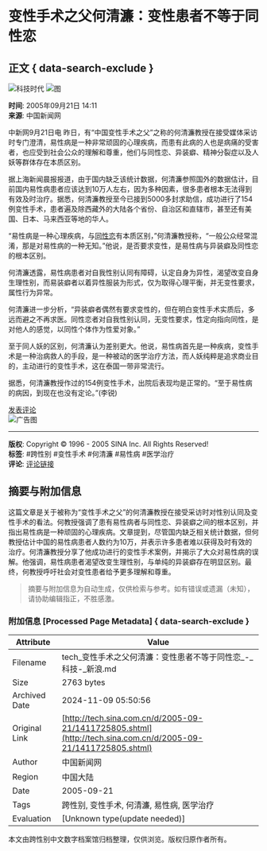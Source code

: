 # 变性手术之父何清濂：变性患者不等于同性恋

## 正文 { data-search-exclude }


![科技时代](http://image2.sina.com.cn/IT/images/sina_kjsd.gif)
![图](http://image2.sina.com.cn/dy/31/1_1-31-479_2003052311221.gif)

**时间**: 2005年09月21日 14:11  
**来源**: 中国新闻网  

中新网9月21日电 昨日，有“中国变性手术之父”之称的何清濂教授在接受媒体采访时专门澄清，易性病是一种非常顽固的心理疾病，而患有此病的人也是病痛的受害者，也应受到社会公众的理解和尊重，他们与同性恋、异装癖、精神分裂症以及人妖等群体存在本质区别。

据上海新闻晨报报道，由于国内缺乏该统计数据，何清濂参照国外的数据估计，目前国内易性病患者应该达到10万人左右，因为多种因素，很多患者根本无法得到有效及时治疗。据悉，何清濂教授至今已接到5000多封求助信，成功进行了154例变性手术，患者遍及除西藏外的大陆各个省份、自治区和直辖市，甚至还有美国、日本、马来西亚等地的华人。

“易性病是一种心理疾病，与[同性恋](http://www.iask.com/n?k=同性恋 "同性恋")有本质区别，”何清濂教授称，“一般公众经常混淆，那是对易性病的一种无知。”他说，是否要求变性，是易性病与异装癖及同性恋的根本区别。

何清濂透露，易性病患者对自我性别认同有障碍，认定自身为异性，渴望改变自身生理性别，而易装癖者以着异性服装为形式，仅为取得心理平衡，并无变性要求，属性行为异常。

何清濂进一步分析，“异装癖者偶然有要求变性的，但在明白变性手术实质后，多远而避之不再求医。同性恋者对自我性别认同，无变性要求，性定向指向同性，是对他人的感觉，以同性个体作为性爱对象。”

至于同人妖的区别，何清濂认为差别更大。他说，易性病首先是一种疾病，变性手术是一种治病救人的手段，是一种被动的医学治疗方法，而人妖纯粹是追求商业目的，主动进行的变性手术，这在泰国一带非常流行。

据悉，何清濂教授作过的154例变性手术，出院后表现均是正常的。“至于易性病的病因，到现在也没有定论。”(李锐)

[发表评论](http://comment4.news.sina.com.cn/comment/comment4.html?channel=kj&newsid=2-1-725805)  
![广告图](https://beacon.sina.com.cn/a.gif?noScript)

---

**版权**: Copyright © 1996 - 2005 SINA Inc. All Rights Reserved!  
**标签**: #跨性别 #变性手术 #何清濂 #易性病 #医学治疗  
**评论**: [评论链接](http://comment4.news.sina.com.cn/comment/comment4.html?channel=kj&newsid=2-1-725805)

## 摘要与附加信息

<!-- tcd_abstract -->
这篇文章是关于被称为“变性手术之父”的何清濂教授在接受采访时对性别认同及变性手术的看法。何教授强调了患有易性病者与同性恋、异装癖之间的根本区别，并指出易性病是一种顽固的心理疾病。文章提到，尽管国内缺乏相关统计数据，但何教授估计中国的易性病患者人数约为10万，并表示许多患者难以获得及时有效的治疗。何清濂教授分享了他成功进行的变性手术案例，并揭示了大众对易性病的误解。他强调，易性病患者渴望改变生理性别，与单纯的异装癖存在明显区别。最终，何教授呼吁社会对变性患者给予更多理解和尊重。
<!-- tcd_abstract_end -->

> 摘要与附加信息为自动生成，仅供检索与参考。如有错误或遗漏（未知），请协助编辑指正，不胜感激。

### 附加信息 [Processed Page Metadata] { data-search-exclude }

| Attribute       | Value                                  |
|-----------------|----------------------------------------|
| Filename        | tech_变性手术之父何清濂：变性患者不等于同性恋_-_科技-_新浪.md                             |
| Size            | 2763 bytes                           |
| Archived Date   | 2024-11-09 05:50:56                             |
| Original Link   | [http://tech.sina.com.cn/d/2005-09-21/1411725805.shtml](http://tech.sina.com.cn/d/2005-09-21/1411725805.shtml)                       |
| Author          | 中国新闻网                               |
| Region          | 中国大陆                               |
| Date            | 2005-09-21                                 |
| Tags            | 跨性别, 变性手术, 何清濂, 易性病, 医学治疗                                 |
| Evaluation            | [Unknown type(update needed)]                                 |
<!-- tcd_table_end -->

本文由跨性别中文数字档案馆归档整理，仅供浏览。版权归原作者所有。
